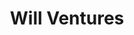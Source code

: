 ---
layout: firm_page
title: "Will Ventures"
id: "willventures.com"
permalink: "/willventureswillventures.com/"
website: "https://willventures.com"
offices: "Boston (United States), New York (United States)"
investment_stages: "Seed, Series A"
portfolio_companies: "Aktivate, Athletes Inc., Athletes Org., Betr, Care/of, Candy Digital, DubClub, Elo Health, FanSaves, Fitbiomics, Future, Grandstand, Hang, Infinite Athletes, Jump, Just Women's Sports, Liteboxer, Lumen, Mouthguard Club, Player's Health, Retainer Club, Rewind, S4 Sports, Soccer5, Sunnyside, The Post, Thermal, TMRW Sports, Wondercraft, Youth Sports HQ"
portfolio_link: "https://willventures.com/portfolio/"
investment_markets: "Consumer, Health, Media"
founded_year: "2018"
description: "Will Ventures is an early-stage investment firm partnering with consumer, health, and media startups. They support entrepreneurs with a strong willpower and determination to succeed. Their investment philosophy focuses on backing people with transformative ideas."
linkedin: "https://www.linkedin.com/company/will-ventures"
twitter: "https://twitter.com/willventures"
instagram: ""
team_page: "https://willventures.com/teammates/"
investor_type: "Venture Capital"
crunchbase: "https://www.crunchbase.com/organization/will-ventures"
pitchbook: "https://pitchbook.com/profiles/investor/268707-52"

# SEO Optimization
meta_title: "Will Ventures - VC Firm - projectstartups.com"
meta_description: "Will Ventures, Will Ventures is an early-stage investment firm partnering with consumer, health, and media startups. They support entrepreneurs with a strong willpow..."
meta_keywords: "Will Ventures, Consumer, Health, Media, VC firm, venture capital, startup investor, projectstartups.com"
canonical_url: "https://vc.projectstartups.com/willventureswillventures.com/"
---